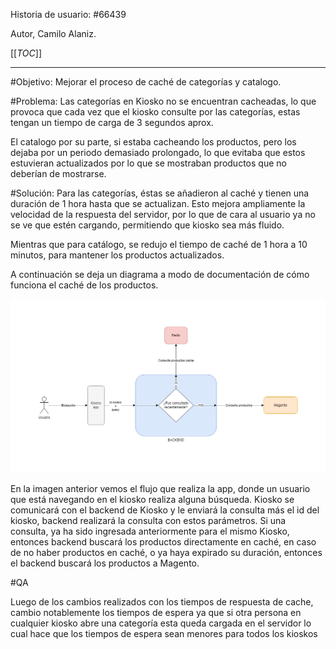 Historia de usuario:
#66439

Autor, Camilo Alaniz.

[[_TOC_]]

----

#Objetivo:
Mejorar el proceso de caché de categorías y catalogo.

#Problema:
Las categorías en Kiosko no se encuentran cacheadas, lo que provoca que cada vez que el kiosko consulte por las categorías, estas tengan un tiempo de carga de 3 segundos aprox.

El catalogo por su parte, si estaba cacheando los productos, pero los dejaba por un periodo demasiado prolongado, lo que evitaba que estos estuvieran actualizados por lo que se mostraban productos que no deberían de mostrarse.

#Solución:
Para las categorías, éstas se añadieron al caché y tienen una duración de 1 hora hasta que se actualizan. Esto mejora ampliamente la velocidad de la respuesta del servidor, por lo que de cara al usuario ya no se ve que estén cargando, permitiendo que kiosko sea más fluido.

Mientras que para catálogo, se redujo el tiempo de caché de 1 hora a 10 minutos, para mantener los productos actualizados.

A continuación se deja un diagrama a modo de documentación de cómo funciona el caché de los productos.


![Untitled Diagram.drawio.png](/.attachments/Untitled%20Diagram.drawio-31a06000-dc14-4623-bd7f-2cf2fb797bfa.png)

En la imagen anterior vemos el flujo que realiza la app, donde un usuario que está navegando en el kiosko realiza alguna búsqueda. Kiosko se comunicará con el backend de Kiosko y le enviará la consulta más el id del kiosko, backend realizará la consulta con estos parámetros.
Si una consulta, ya ha sido ingresada anteriormente para el mismo Kiosko, entonces backend buscará los productos directamente en caché, en caso de no haber productos en caché, o ya haya expirado su duración, entonces el backend buscará los productos a Magento.

#QA


Luego de los cambios realizados con los tiempos de respuesta de cache, cambio notablemente los tiempos de espera ya que si otra persona en cualquier kiosko abre una categoría esta queda cargada en el servidor lo cual hace que los tiempos de espera sean menores para todos los kioskos 